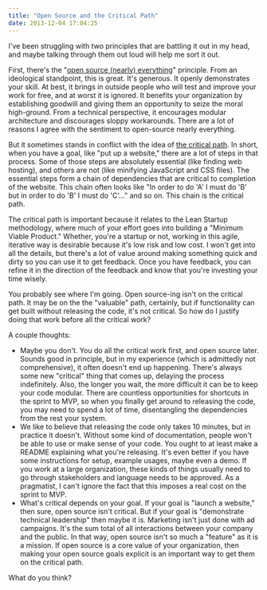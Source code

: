 ```yaml
---
title: "Open Source and the Critical Path"
date: 2013-12-04 17:04:25
---
```


I've been struggling with two principles that are battling it out in my head, and maybe talking through them out loud will help me sort it out.

First, there's the "<a href="http://tom.preston-werner.com/2011/11/22/open-source-everything.html">open source (nearly) everything</a>" principle. From an ideological standpoint, this is great. It's generous. It openly demonstrates your skill. At best, it brings in outside people who will test and improve your work for free, and at worst it is ignored. It benefits your organization by establishing goodwill and giving them an opportunity to seize the moral high-ground. From a technical perspective, it encourages modular architecture and discourages sloppy workarounds. There are a lot of reasons I agree with the sentiment to open-source nearly everything.

But it sometimes stands in conflict with the idea of <a href="http://en.wikipedia.org/wiki/Critical_path_method">the critical path</a>. In short, when you have a goal, like "put up a website," there are a lot of steps in that process. Some of those steps are absolutely essential (like finding web hosting), and others are not (like minifying JavaScript and CSS files). The essential steps form a chain of dependencies that are critical to completion of the website. This chain often looks like "In order to do 'A' I must do 'B' but in order to do 'B' I must do 'C'…" and so on. This chain is the critical path.

The critical path is important because it relates to the Lean Startup methodology, where much of your effort goes into building a "Minimum Viable Product." Whether, you're a startup or not, working in this agile, iterative way is desirable because it's low risk and low cost. I won't get into all the details, but there's a lot of value around making something quick and dirty so you can use it to get feedback. Once you have feedback, you can refine it in the direction of the feedback and know that you're investing your time wisely.

You probably see where I'm going. Open source-ing isn't on the critical path. It may be on the the "valuable" path, certainly, but if functionality can get built without releasing the code, it's not critical. So how do I justify doing that work before all the critical work?

A couple thoughts:

* Maybe you don't. You do all the critical work first, and open source later. Sounds good in principle, but in my experience (which is admittedly not comprehensive), it often doesn't end up happening. There's always some new "critical" thing that comes up, delaying the process indefinitely. Also, the longer you wait, the more difficult it can be to keep your code modular. There are countless opportunities for shortcuts in the sprint to MVP, so when you finally get around to releasing the code, you may need to spend a lot of time, disentangling the dependencies from the rest your system.
* We like to believe that releasing the code only takes 10 minutes, but in practice it doesn't. Without some kind of documentation, people won't be able to use or make sense of your code. You ought to at least make a README explaining what you're releasing. It's even better if you have some instructions for setup, example usages, maybe even a demo. If you work at a large organization, these kinds of things usually need to go through stakeholders and language needs to be approved. As a pragmatist, I can't ignore the fact that this imposes a real cost on the sprint to MVP.
* What's critical depends on your goal. If your goal is "launch a website," then sure, open source isn't critical. But if your goal is "demonstrate technical leadership" then maybe it is. Marketing isn't just done with ad campaigns. It's the sum total of all interactions between your company and the public. In that way, open source isn't so much a "feature" as it is a mission. If open source is a core value of your organization, then making your open source goals explicit is an important way to get them on the critical path.

What do you think?
